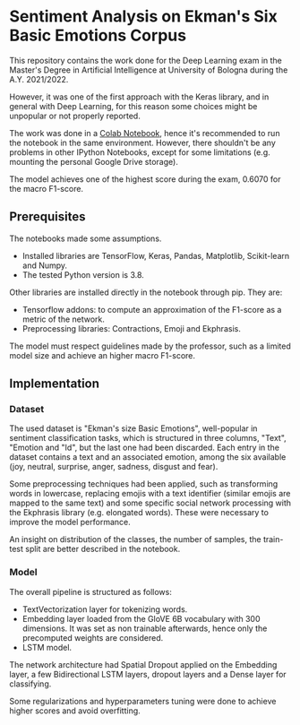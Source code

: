 

# Sentiment Analysis on Ekman's Six Basic Emotions Corpus

This repository contains the work done for the Deep Learning exam in the Master's Degree in Artificial Intelligence at University of Bologna during the A.Y. 2021/2022.

However, it was one of the first approach with the Keras library, and in general with Deep Learning, for this reason some choices might be unpopular or not properly reported.

The work was done in a [Colab Notebook](https://colab.research.google.com/), hence it's recommended to run the notebook in the same environment. However, there shouldn't be any problems in other IPython Notebooks, except for some limitations (e.g. mounting the personal Google Drive storage).

The model achieves one of the highest score during the exam, 0.6070 for the macro F1-score.

## Prerequisites

The notebooks made some assumptions.

- Installed libraries are TensorFlow, Keras, Pandas, Matplotlib, Scikit-learn and Numpy.
- The tested Python version is 3.8.

Other libraries are installed directly in the notebook through pip. They are:

- Tensorflow addons: to compute an approximation of the F1-score as a metric of the network.
- Preprocessing libraries: Contractions, Emoji and Ekphrasis.

The model must respect guidelines made by the professor, such as a limited model size and achieve an higher macro F1-score.

## Implementation

### Dataset

The used dataset is "Ekman's size Basic Emotions", well-popular in sentiment classification tasks, which is structured in three columns, "Text", "Emotion and "Id", but the last one had been discarded. Each entry in the dataset contains a text and an associated emotion, among the six available (joy, neutral, surprise, anger, sadness, disgust and fear).

Some preprocessing techniques had been applied, such as transforming words in lowercase, replacing emojis with a text identifier (similar emojis are mapped to the same text) and some specific social network processing with the Ekphrasis library (e.g. elongated words). These were necessary to improve the model performance.

An insight on distribution of the classes, the number of samples, the train-test split are better described in the notebook.

### Model

The overall pipeline is structured as follows:
- TextVectorization layer for tokenizing words.
- Embedding layer loaded from the GloVE 6B vocabulary with 300 dimensions. It was set as non trainable afterwards, hence only the precomputed weights are considered.
- LSTM model.

The network architecture had Spatial Dropout applied on the Embedding layer, a few Bidirectional LSTM layers, dropout layers and a Dense layer for classifying.

Some regularizations and hyperparameters tuning were done to achieve higher scores and avoid overfitting.
